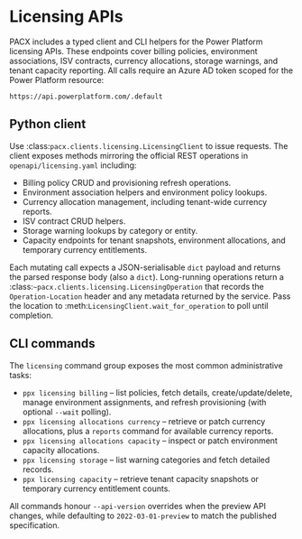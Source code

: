 # Licensing APIs

PACX includes a typed client and CLI helpers for the Power Platform licensing APIs. These
endpoints cover billing policies, environment associations, ISV contracts, currency
allocations, storage warnings, and tenant capacity reporting. All calls require an Azure AD
token scoped for the Power Platform resource:

```
https://api.powerplatform.com/.default
```

## Python client

Use :class:`pacx.clients.licensing.LicensingClient` to issue requests. The client exposes
methods mirroring the official REST operations in ``openapi/licensing.yaml`` including:

- Billing policy CRUD and provisioning refresh operations.
- Environment association helpers and environment policy lookups.
- Currency allocation management, including tenant-wide currency reports.
- ISV contract CRUD helpers.
- Storage warning lookups by category or entity.
- Capacity endpoints for tenant snapshots, environment allocations, and temporary
  currency entitlements.

Each mutating call expects a JSON-serialisable ``dict`` payload and returns the parsed
response body (also a ``dict``). Long-running operations return a
:class:`~pacx.clients.licensing.LicensingOperation` that records the ``Operation-Location``
header and any metadata returned by the service. Pass the location to
:meth:`LicensingClient.wait_for_operation` to poll until completion.

## CLI commands

The ``licensing`` command group exposes the most common administrative tasks:

- ``ppx licensing billing`` – list policies, fetch details, create/update/delete, manage
  environment assignments, and refresh provisioning (with optional ``--wait`` polling).
- ``ppx licensing allocations currency`` – retrieve or patch currency allocations, plus a
  ``reports`` command for available currency reports.
- ``ppx licensing allocations capacity`` – inspect or patch environment capacity
  allocations.
- ``ppx licensing storage`` – list warning categories and fetch detailed records.
- ``ppx licensing capacity`` – retrieve tenant capacity snapshots or temporary currency
  entitlement counts.

All commands honour ``--api-version`` overrides when the preview API changes, while
defaulting to ``2022-03-01-preview`` to match the published specification.
